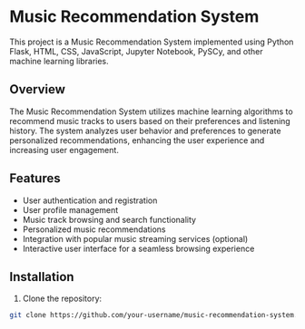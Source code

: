 # Music Recommendation System

This project is a Music Recommendation System implemented using Python Flask, HTML, CSS, JavaScript, Jupyter Notebook, PySCy, and other machine learning libraries.

## Overview

The Music Recommendation System utilizes machine learning algorithms to recommend music tracks to users based on their preferences and listening history. The system analyzes user behavior and preferences to generate personalized recommendations, enhancing the user experience and increasing user engagement.

## Features

- User authentication and registration
- User profile management
- Music track browsing and search functionality
- Personalized music recommendations
- Integration with popular music streaming services (optional)
- Interactive user interface for a seamless browsing experience

## Installation

1. Clone the repository:

```bash
git clone https://github.com/your-username/music-recommendation-system.git
```
